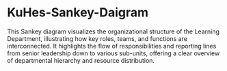 # KuHes-Sankey-Daigram
This Sankey diagram visualizes the organizational structure of the Learning Department, illustrating how key roles, teams, and functions are interconnected. It highlights the flow of responsibilities and reporting lines from senior leadership down to various sub-units, offering a clear overview of departmental hierarchy and resource distribution.
